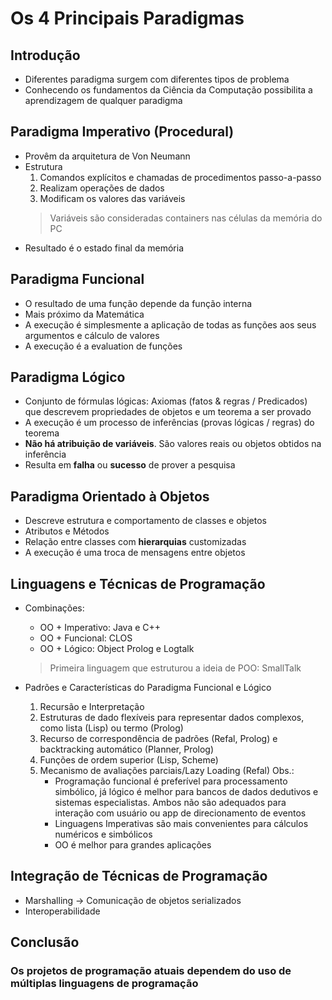 # Os 4 Principais Paradigmas
## Introdução
- Diferentes paradigma surgem com diferentes tipos de problema
- Conhecendo os fundamentos da Ciência da Computação possibilita a aprendizagem de qualquer paradigma

## Paradigma Imperativo (Procedural)
- Provêm da arquitetura de Von Neumann
- Estrutura
    1. Comandos explícitos e chamadas de procedimentos passo-a-passo
    2. Realizam operações de dados
    3. Modificam os valores das variáveis
    > Variáveis são consideradas containers nas células da memória do PC
- Resultado é o estado final da memória

## Paradigma Funcional
- O resultado de uma função depende da função interna
- Mais próximo da Matemática
- A execução é simplesmente a aplicação de todas as funções aos seus argumentos e cálculo de valores
- A execução é a evaluation de funções

## Paradigma Lógico
- Conjunto de fórmulas lógicas: Axiomas (fatos & regras / Predicados) que descrevem propriedades de objetos e um teorema a ser provado
- A execução é um processo de inferências (provas lógicas / regras) do teorema
- **Não há atribuição de variáveis**. São valores reais ou objetos obtidos na inferência
- Resulta em **falha** ou **sucesso** de prover a pesquisa

## Paradigma Orientado à Objetos
- Descreve estrutura e comportamento de classes e objetos
- Atributos e Métodos
- Relação entre classes com **hierarquias** customizadas
- A execução é uma troca de mensagens entre objetos

## Linguagens e Técnicas de Programação
- Combinações:
    - OO + Imperativo: Java e C++
    - OO + Funcional: CLOS
    - OO + Lógico: Object Prolog e Logtalk
    > Primeira linguagem que estruturou a ideia de POO: SmallTalk

- Padrões e Características do Paradigma Funcional e Lógico
    1. Recursão e Interpretação
    2. Estruturas de dado flexíveis para representar dados complexos, como lista (Lisp) ou termo (Prolog)
    3. Recurso de correspondência de padrões (Refal, Prolog) e backtracking automático (Planner, Prolog)
    4. Funções de ordem superior (Lisp, Scheme)
    5. Mecanismo de avaliações parciais/Lazy Loading (Refal)
    Obs.:
        - Programação funcional é preferível para processamento simbólico, já lógico é melhor para bancos de dados dedutivos e sistemas especialistas. Ambos não são adequados para interação com usuário ou app de direcionamento de eventos
        - Linguagens Imperativas são mais convenientes para cálculos numéricos e simbólicos
        - OO é melhor para grandes aplicações

## Integração de Técnicas de Programação
- Marshalling -> Comunicação de objetos serializados
- Interoperabilidade

## Conclusão
### Os projetos de programação atuais dependem do uso de múltiplas linguagens de programação